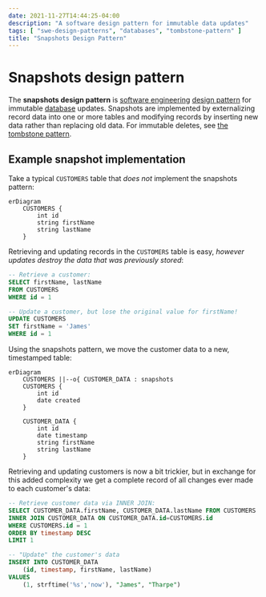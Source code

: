 ```yaml
---
date: 2021-11-27T14:44:25-04:00
description: "A software design pattern for immutable data updates"
tags: [ "swe-design-patterns", "databases", "tombstone-pattern" ]
title: "Snapshots Design Pattern"
---
```


# Snapshots design pattern

The **snapshots design pattern** is [software engineering](software-engineering.md) [design pattern](swe-design-patterns.md) for immutable [database](databases.md) updates. Snapshots are implemented by externalizing record data into one or more tables and modifying records by inserting new data rather than replacing old data. For immutable deletes, see [the tombstone pattern](tombstone-pattern.md).

## Example snapshot implementation

Take a typical `CUSTOMERS` table that _does not_ implement the snapshots pattern:

```mermaid
erDiagram
    CUSTOMERS {
        int id
        string firstName
        string lastName
    }
```

Retrieving and updating records in the `CUSTOMERS` table is easy, _however updates destroy the data that was previously stored_:

```SQL
-- Retrieve a customer:
SELECT firstName, lastName 
FROM CUSTOMERS
WHERE id = 1

-- Update a customer, but lose the original value for firstName!
UPDATE CUSTOMERS
SET firstName = 'James'
WHERE id = 1
```

Using the snapshots pattern, we move the customer data to a new, timestamped table:

```mermaid
erDiagram
	CUSTOMERS ||--o{ CUSTOMER_DATA : snapshots
    CUSTOMERS {
        int id
		date created
    }

	CUSTOMER_DATA {
		int id
		date timestamp
		string firstName
		string lastName
	}
```

Retrieving and updating customers is now a bit trickier, but in exchange for this added complexity we get a complete record of all changes ever made to each customer's data:

```SQL
-- Retrieve customer data via INNER JOIN:
SELECT CUSTOMER_DATA.firstName, CUSTOMER_DATA.lastName FROM CUSTOMERS
INNER JOIN CUSTOMER_DATA ON CUSTOMER_DATA.id=CUSTOMERS.id
WHERE CUSTOMERS.id = 1
ORDER BY timestamp DESC
LIMIT 1

-- "Update" the customer's data
INSERT INTO CUSTOMER_DATA 
	(id, timestamp, firstName, lastName) 
VALUES 
	(1, strftime('%s','now'), "James", "Tharpe")
```
